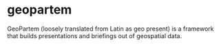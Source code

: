 geopartem
=========

GeoPartem (loosely translated from Latin as geo present) is a framework that builds presentations and briefings out of geospatial data.
